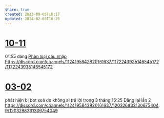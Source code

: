 ```yaml
---
share: true
created: 2023-09-05T16:17
updated: 2024-02-03T16:25
---
```

# [10-11](10-11.md)
01:55 đăng [Phân loại câu nhập](../../../Tr%E1%BA%A5n%20K%E1%BB%B3/4%20Th%C3%A0nh%20ph%E1%BA%A9m/Truy%E1%BB%81n%20th%C3%B4ng/Ph%C3%A2n%20lo%E1%BA%A1i%20c%C3%A2u%20nh%E1%BA%ADp.md) https://discord.com/channels/1124195842820161637/1172243935146545172/1172243935146545172
# [03-02](03-02.md)
phát hiện bị bot xoá do không ai trả lời trong 3 tháng
16:25 Đăng lại lần 2 https://discord.com/channels/1124195842820161637/1203268331306754049/1203268331306754049